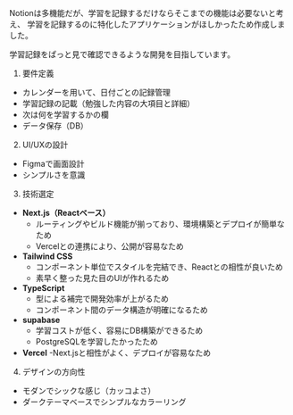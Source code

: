 Notionは多機能だが、学習を記録するだけならそこまでの機能は必要ないと考え、
学習を記録するのに特化したアプリケーションがほしかったため作成しました。

学習記録をぱっと見で確認できるような開発を目指しています。

1. 要件定義
- カレンダーを用いて、日付ごとの記録管理
- 学習記録の記載（勉強した内容の大項目と詳細）
- 次は何を学習するかの欄
- データ保存（DB）

2. UI/UXの設計
- Figmaで画面設計
- シンプルさを意識

3. 技術選定
- **Next.js（Reactベース）**
    - ルーティングやビルド機能が揃っており、環境構築とデプロイが簡単なため
    - Vercelとの連携により、公開が容易なため
- **Tailwind CSS**
    - コンポーネント単位でスタイルを完結でき、Reactとの相性が良いため
    - 素早く整った見た目のUIが作れるため
- **TypeScript**
    - 型による補完で開発効率が上がるため
    - コンポーネント間のデータ構造が明確になるため
- **supabase**
    - 学習コストが低く、容易にDB構築ができるため
    - PostgreSQLを学習したかったため
- **Vercel**
    -Next.jsと相性がよく、デプロイが容易なため

4. デザインの方向性
- モダンでシックな感じ（カッコよさ）
- ダークテーマベースでシンプルなカラーリング
